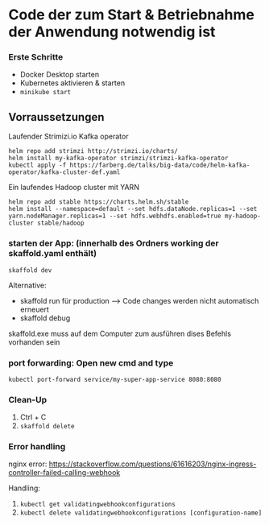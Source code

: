 # Code der zum Start & Betriebnahme der Anwendung notwendig ist

### Erste Schritte

- Docker Desktop starten
- Kubernetes aktivieren & starten
- `minikube start`

## Vorraussetzungen

Laufender Strimizi.io Kafka operator

```
helm repo add strimzi http://strimzi.io/charts/
helm install my-kafka-operator strimzi/strimzi-kafka-operator
kubectl apply -f https://farberg.de/talks/big-data/code/helm-kafka-operator/kafka-cluster-def.yaml
```

Ein laufendes Hadoop cluster mit YARN

```
helm repo add stable https://charts.helm.sh/stable
helm install --namespace=default --set hdfs.dataNode.replicas=1 --set yarn.nodeManager.replicas=1 --set hdfs.webhdfs.enabled=true my-hadoop-cluster stable/hadoop
```

### starten der App: (innerhalb des Ordners working der skaffold.yaml enthält)

`skaffold dev`

Alternative:

- skaffold run für production --> Code changes werden nicht automatisch erneuert
- skaffold debug

skaffold.exe muss auf dem Computer zum ausführen dises Befehls vorhanden sein

### port forwarding: Open new cmd and type

`kubectl port-forward service/my-super-app-service 8080:8080`

### Clean-Up

1. Ctrl + C
2. `skaffold delete`

### Error handling

nginx error: https://stackoverflow.com/questions/61616203/nginx-ingress-controller-failed-calling-webhook

Handling:

1. `kubectl get validatingwebhookconfigurations`
2. `kubectl delete validatingwebhookconfigurations [configuration-name]`
